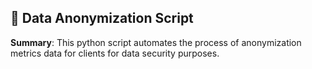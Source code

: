 ## 🔏 Data Anonymization Script
>> 
**Summary**: This python script automates the process of anonymization metrics data for clients for data security purposes. 
